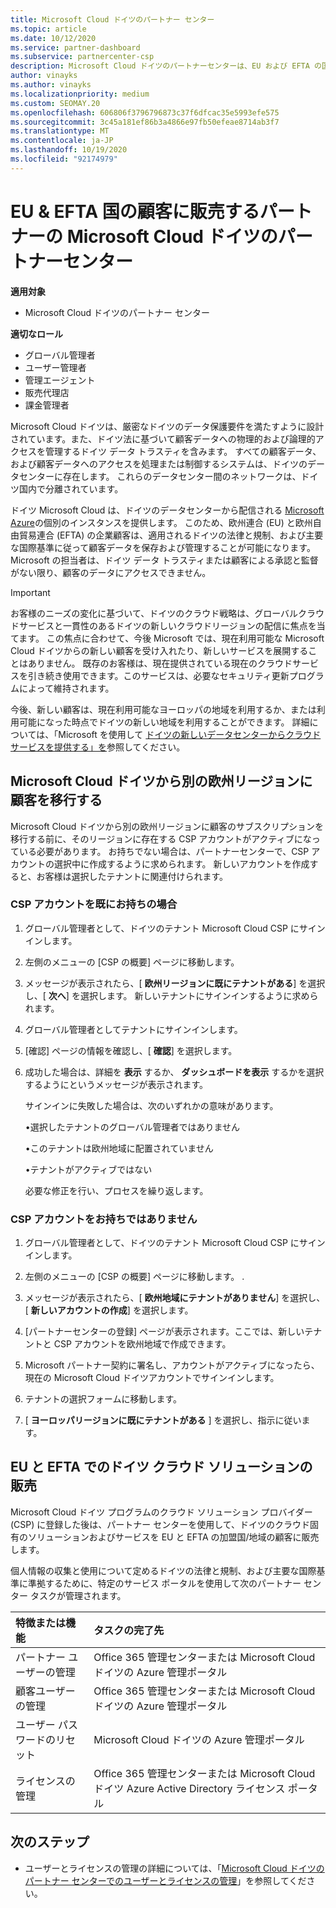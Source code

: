 ```yaml
---
title: Microsoft Cloud ドイツのパートナー センター
ms.topic: article
ms.date: 10/12/2020
ms.service: partner-dashboard
ms.subservice: partnercenter-csp
description: Microsoft Cloud ドイツのパートナーセンターは、EU および EFTA の国でお客様に Microsoft のクラウドソリューションを提供したいパートナー向けのビジネスポータルです。
author: vinayks
ms.author: vinayks
ms.localizationpriority: medium
ms.custom: SEOMAY.20
ms.openlocfilehash: 606806f3796796873c37f6dfcac35e5993efe575
ms.sourcegitcommit: 3c45a181ef86b3a4866e97fb50efeae8714ab3f7
ms.translationtype: MT
ms.contentlocale: ja-JP
ms.lasthandoff: 10/19/2020
ms.locfileid: "92174979"
---
```

# <a name="partner-center-for-microsoft-cloud-germany-for-partners-selling-to-customers-in-eu--efta-countries"></a>EU & EFTA 国の顧客に販売するパートナーの Microsoft Cloud ドイツのパートナーセンター

**適用対象**

-  Microsoft Cloud ドイツのパートナー センター

**適切なロール**

- グローバル管理者
- ユーザー管理者
- 管理エージェント
- 販売代理店
- 課金管理者

Microsoft Cloud ドイツは、厳密なドイツのデータ保護要件を満たすように設計されています。また、ドイツ法に基づいて顧客データへの物理的および論理的アクセスを管理するドイツ データ トラスティを含みます。 すべての顧客データ、および顧客データへのアクセスを処理または制御するシステムは、ドイツのデータセンターに存在します。 これらのデータセンター間のネットワークは、ドイツ国内で分離されています。

ドイツ Microsoft Cloud は、ドイツのデータセンターから配信される [Microsoft Azure](https://go.microsoft.com/fwlink/?linkid=847992)の個別のインスタンスを提供します。 このため、欧州連合 (EU) と欧州自由貿易連合 (EFTA) の企業顧客は、適用されるドイツの法律と規制、および主要な国際基準に従って顧客データを保存および管理することが可能になります。 Microsoft の担当者は、ドイツ データ トラスティまたは顧客による承認と監督がない限り、顧客のデータにアクセスできません。

> [!IMPORTANT]
> お客様のニーズの変化に基づいて、ドイツのクラウド戦略は、グローバルクラウドサービスと一貫性のあるドイツの新しいクラウドリージョンの配信に焦点を当てます。 この焦点に合わせて、今後 Microsoft では、現在利用可能な Microsoft Cloud ドイツからの新しい顧客を受け入れたり、新しいサービスを展開することはありません。 既存のお客様は、現在提供されている現在のクラウドサービスを引き続き使用できます。このサービスは、必要なセキュリティ更新プログラムによって維持されます。
>
> 今後、新しい顧客は、現在利用可能なヨーロッパの地域を利用するか、または利用可能になった時点でドイツの新しい地域を利用することができます。 詳細については、「Microsoft を使用して [ドイツの新しいデータセンターからクラウドサービスを提供する」を](https://news.microsoft.com/europe/2018/08/31/microsoft-to-deliver-cloud-services-from-new-datacentres-in-germany-in-2019-to-meet-evolving-customer-needs/)参照してください。 

## <a name="migrate-customers-from-microsoft-cloud-germany-to-another-european-region"></a>Microsoft Cloud ドイツから別の欧州リージョンに顧客を移行する

Microsoft Cloud ドイツから別の欧州リージョンに顧客のサブスクリプションを移行する前に、そのリージョンに存在する CSP アカウントがアクティブになっている必要があります。 お持ちでない場合は、パートナーセンターで、CSP アカウントの選択中に作成するように求められます。 新しいアカウントを作成すると、お客様は選択したテナントに関連付けられます。

### <a name="you-already-have-a-csp-account"></a>CSP アカウントを既にお持ちの場合

1. グローバル管理者として、ドイツのテナント Microsoft Cloud CSP にサインインします。

1. 左側のメニューの [CSP の概要] ページに移動します。
 
1. メッセージが表示されたら、[ **欧州リージョンに既にテナントがある**] を選択し、[ **次へ**] を選択します。 新しいテナントにサインインするように求められます。 

1. グローバル管理者としてテナントにサインインします。
 
1. [確認] ページの情報を確認し、[ **確認**] を選択します。
 
6.  成功した場合は、詳細を **表示** するか、 **ダッシュボードを表示** するかを選択するようにというメッセージが表示されます。 

    サインインに失敗した場合は、次のいずれかの意味があります。
    
    •選択したテナントのグローバル管理者ではありません
    
    •このテナントは欧州地域に配置されていません
    
    •テナントがアクティブではない

    必要な修正を行い、プロセスを繰り返します。 

### <a name="you-dont-already-have-a-csp-account"></a>CSP アカウントをお持ちではありません

1. グローバル管理者として、ドイツのテナント Microsoft Cloud CSP にサインインします。

1. 左側のメニューの [CSP の概要] ページに移動します。
. 
1. メッセージが表示されたら、[ **欧州地域にテナントがありません**] を選択し、[ **新しいアカウントの作成**] を選択します。 
 
1. [パートナーセンターの登録] ページが表示されます。ここでは、新しいテナントと CSP アカウントを欧州地域で作成できます。
  
5. Microsoft パートナー契約に署名し、アカウントがアクティブになったら、現在の Microsoft Cloud ドイツアカウントでサインインします。

6. テナントの選択フォームに移動します。

7. [ **ヨーロッパリージョンに既にテナントがある** ] を選択し、指示に従います。


## <a name="selling-german-cloud-solutions-in-eu-and-efta"></a>EU と EFTA でのドイツ クラウド ソリューションの販売

Microsoft Cloud ドイツ プログラムのクラウド ソリューション プロバイダー (CSP) に登録した後は、パートナー センターを使用して、ドイツのクラウド固有のソリューションおよびサービスを EU と EFTA の加盟国/地域の顧客に販売します。

個人情報の収集と使用について定めるドイツの法律と規制、および主要な国際基準に準拠するために、特定のサービス ポータルを使用して次のパートナー センター タスクが管理されます。

特徴または機能 | タスクの完了先
:--- | :---
パートナー ユーザーの管理 | Office 365 管理センターまたは Microsoft Cloud ドイツの Azure 管理ポータル
顧客ユーザーの管理 | Office 365 管理センターまたは Microsoft Cloud ドイツの Azure 管理ポータル
ユーザー パスワードのリセット | Microsoft Cloud ドイツの Azure 管理ポータル
ライセンスの管理 | Office 365 管理センターまたは Microsoft Cloud ドイツ Azure Active Directory ライセンス ポータル

## <a name="next-steps"></a>次のステップ

- ユーザーとライセンスの管理の詳細については、「[Microsoft Cloud ドイツのパートナー センターでのユーザーとライセンスの管理](user-management-in-partner-center-for-microsoft-cloud-germany.md)」を参照してください。

